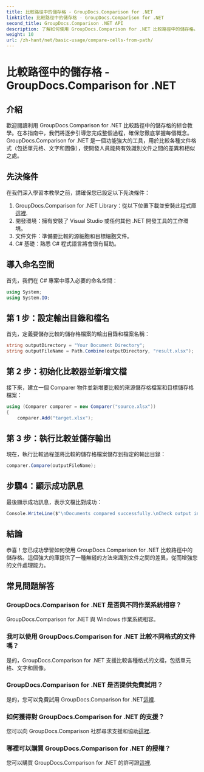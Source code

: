 ```yaml
---
title: 比較路徑中的儲存格 - GroupDocs.Comparison for .NET
linktitle: 比較路徑中的儲存格 - GroupDocs.Comparison for .NET
second_title: GroupDocs.Comparison .NET API
description: 了解如何使用 GroupDocs.Comparison for .NET 比較路徑中的儲存格。有效識別文件之間的差異。
weight: 10
url: /zh-hant/net/basic-usage/compare-cells-from-path/
---
```


# 比較路徑中的儲存格 - GroupDocs.Comparison for .NET

## 介紹
歡迎閱讀利用 GroupDocs.Comparison for .NET 比較路徑中的儲存格的綜合教學。在本指南中，我們將逐步引導您完成整個過程，確保您徹底掌握每個概念。 GroupDocs.Comparison for .NET 是一個功能強大的工具，用於比較各種文件格式（包括單元格、文字和圖像），使開發人員能夠有效識別文件之間的差異和相似之處。
## 先決條件
在我們深入學習本教學之前，請確保您已設定以下先決條件：
1. GroupDocs.Comparison for .NET Library：從以下位置下載並安裝此程式庫[這裡](https://releases.groupdocs.com/comparison/net/).
2. 開發環境：擁有安裝了 Visual Studio 或任何其他 .NET 開發工具的工作環境。
3. 文件文件：準備要比較的源細胞和目標細胞文件。
4. C# 基礎：熟悉 C# 程式語言將會很有幫助。

## 導入命名空間
首先，我們在 C# 專案中導入必要的命名空間：
```csharp
using System;
using System.IO;
```
## 第 1 步：設定輸出目錄和檔名
首先，定義要儲存比較的儲存格檔案的輸出目錄和檔案名稱：
```csharp
string outputDirectory = "Your Document Directory";
string outputFileName = Path.Combine(outputDirectory, "result.xlsx");
```
## 第 2 步：初始化比較器並新增文檔
接下來，建立一個 Comparer 物件並新增要比較的來源儲存格檔案和目標儲存格檔案：
```csharp
using (Comparer comparer = new Comparer("source.xlsx"))
{
    comparer.Add("target.xlsx");
```
## 第 3 步：執行比較並儲存輸出
現在，執行比較過程並將比較的儲存格檔案儲存到指定的輸出目錄：
```csharp
comparer.Compare(outputFileName);
```
## 步驟4：顯示成功訊息
最後顯示成功訊息，表示文檔比對成功：
```csharp
Console.WriteLine($"\nDocuments compared successfully.\nCheck output in {outputDirectory}.");
```

## 結論
恭喜！您已成功學習如何使用 GroupDocs.Comparison for .NET 比較路徑中的儲存格。這個強大的庫提供了一種無縫的方法來識別文件之間的差異，從而增強您的文件處理能力。
## 常見問題解答
### GroupDocs.Comparison for .NET 是否與不同作業系統相容？
GroupDocs.Comparison for .NET 與 Windows 作業系統相容。
### 我可以使用 GroupDocs.Comparison for .NET 比較不同格式的文件嗎？
是的，GroupDocs.Comparison for .NET 支援比較各種格式的文檔，包括單元格、文字和圖像。
### GroupDocs.Comparison for .NET 是否提供免費試用？
是的，您可以免費試用 GroupDocs.Comparison for .NET[這裡](https://releases.groupdocs.com/).
### 如何獲得對 GroupDocs.Comparison for .NET 的支援？
您可以向 GroupDocs.Comparison 社群尋求支援和協助[這裡](https://forum.groupdocs.com/c/comparison/12).
### 哪裡可以購買 GroupDocs.Comparison for .NET 的授權？
您可以購買 GroupDocs.Comparison for .NET 的許可證[這裡](https://purchase.groupdocs.com/buy).